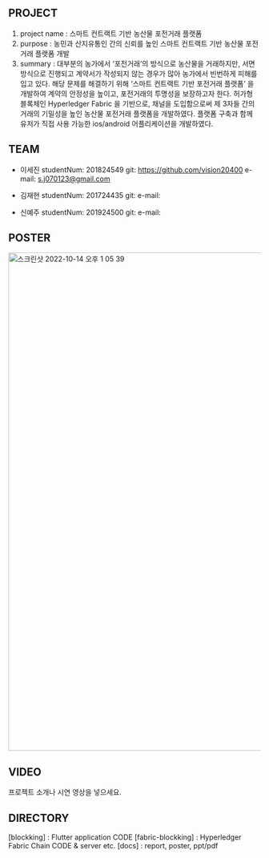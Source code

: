 ## PROJECT
  1. project name : 스마트 컨트랙트 기반 농산물 포전거래 플랫폼 
  2. purpose : 농민과 산지유통인 간의 신뢰를 높인 스마트 컨트랙트 기반 농산물 포전거래 플랫폼 개발
  3. summary : 대부분의 농가에서 ‘포전거래’의 방식으로 농산물을 거래하지만, 서면 방식으로 진행되고 계약서가 작성되지 않는 경우가 많아 농가에서 빈번하게 피해를 입고 있다. 해당 문제를 해결하기 위해 ‘스마트 컨트랙트 기반 포전거래 플랫폼’ 을 개발하여 계약의 안정성을 높이고, 포전거래의 투명성을 보장하고자 한다. 허가형 블록체인 Hyperledger Fabric 을 기반으로, 채널을 도입함으로써 제 3자들 간의 거래의 기밀성을 높인 농산물 포전거래 플랫폼을 개발하였다. 플랫폼 구축과 함께 유저가 직접 사용 가능한 ios/android 어플리케이션을 개발하였다.
  
## TEAM
  - 이세진 
   studentNum: 201824549
   git: https://github.com/vision20400
   e-mail: s.j070123@gmail.com
   
  - 김재현
   studentNum: 201724435
   git: 
   e-mail: 
   
  - 신예주
   studentNum: 201924500
   git:
   e-mail: 

## POSTER
<img width="995" alt="스크린샷 2022-10-14 오후 1 05 39" src="https://user-images.githubusercontent.com/41162249/195760107-cb141b0a-d3db-4cb6-8bff-2b2beb62a490.png">

## VIDEO
프로젝트 소개나 시연 영상을 넣으세요.

## DIRECTORY
   [blockking] : Flutter application CODE
   [fabric-blockking] : Hyperledger Fabric Chain CODE & server etc.
   [docs] : report, poster, ppt/pdf

